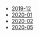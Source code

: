 - [2019-12](2019-12/)
- [2020-01](2020-01/)
- [2020-02](2020-02/)
- [2020-05](2020-05/)

<!-- - 工具

  - [图片识别](tools/ocr.md)

- 开发

  - [git](develop/git.md)
  - [vscode](develop/vscode.md) -->
